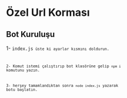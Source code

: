 # Özel Url Korması

## Bot Kuruluşu

1- <code>index.js<code> üste ki ayarlar kısmını doldurun.

2- Komut istemi çalıştırıp bot klasörüne gelip <code>npm i</code> komutunu yazın.

3- herşey tamamlandıktan sonra <code>node index.js</code> yazarak botu başlatın.
